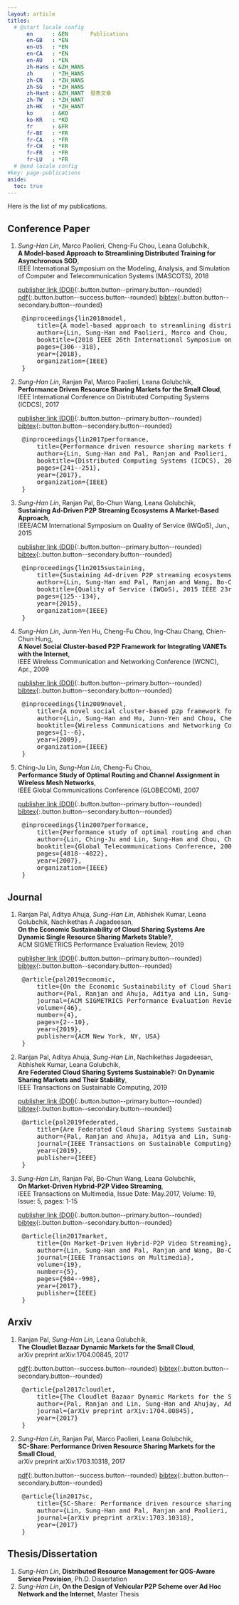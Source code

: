 ```yaml
---
layout: article
titles:
  # @start locale config
      en      : &EN       Publications
      en-GB   : *EN
      en-US   : *EN
      en-CA   : *EN
      en-AU   : *EN
      zh-Hans : &ZH_HANS
      zh      : *ZH_HANS
      zh-CN   : *ZH_HANS
      zh-SG   : *ZH_HANS
      zh-Hant : &ZH_HANT  發表文章
      zh-TW   : *ZH_HANT
      zh-HK   : *ZH_HANT
      ko      : &KO       
      ko-KR   : *KO
      fr      : &FR
      fr-BE   : *FR
      fr-CA   : *FR
      fr-CH   : *FR
      fr-FR   : *FR
      fr-LU   : *FR
  # @end locale config
#key: page-publications
aside:
  toc: true
---
```


Here is the list of my publications.

## Conference Paper
1. _Sung-Han Lin_, Marco Paolieri, Cheng-Fu Chou, Leana Golubchik, <br/>__A Model-based Approach to Streamlining Distributed Training for Asynchronous SGD__,<br/> IEEE International Symposium on the Modeling, Analysis, and Simulation of Computer and Telecommunication Systems (MASCOTS), 2018

    [publisher link (DOI)](https://ieeexplore.ieee.org/abstract/document/8526895){:.button.button--primary.button--rounded} [pdf](http://www.mscs.mu.edu/~mascots/Papers/34.pdf){:.button.button--success.button--rounded} [bibtex](#paper5){:.button.button--secondary.button--rounded}
    <pre class="expando" id="paper5">
    @inproceedings{lin2018model,
        title={A model-based approach to streamlining distributed training for asynchronous SGD},
        author={Lin, Sung-Han and Paolieri, Marco and Chou, Cheng-Fu and Golubchik, Leana},
        booktitle={2018 IEEE 26th International Symposium on Modeling, Analysis, and Simulation of Computer and Telecommunication Systems (MASCOTS)},
        pages={306--318},
        year={2018},
        organization={IEEE}
    }</pre> 
      
1. _Sung-Han Lin_, Ranjan Pal, Marco Paolieri, Leana Golubchik, <br/>__Performance Driven Resource Sharing Markets for the Small Cloud__,<br/> IEEE International Conference on Distributed Computing Systems (ICDCS), 2017

    [publisher link (DOI)](http://ieeexplore.ieee.org/document/7979971/){:.button.button--primary.button--rounded} [bibtex](#paper4){:.button.button--secondary.button--rounded}
    <pre class="expando" id="paper4">
    @inproceedings{lin2017performance,
        title={Performance driven resource sharing markets for the small cloud},
        author={Lin, Sung-Han and Pal, Ranjan and Paolieri, Marco and Golubchik, Leana},
        booktitle={Distributed Computing Systems (ICDCS), 2017 IEEE 37th International Conference on},
        pages={241--251},
        year={2017},
        organization={IEEE}
    }</pre> 
    
1. _Sung-Han Lin_, Ranjan Pal, Bo-Chun Wang, Leana Golubchik, <br/>__Sustaining Ad-Driven P2P Streaming Ecosystems A Market-Based Approach__,<br/> IEEE/ACM International Symposium on Quality of Service (IWQoS), Jun., 2015

    [publisher link (DOI)](http://ieeexplore.ieee.org/document/7404722/){:.button.button--primary.button--rounded} [bibtex](#paper3){:.button.button--secondary.button--rounded}
    <pre class="expando" id="paper3">
    @inproceedings{lin2015sustaining,
        title={Sustaining Ad-driven P2P streaming ecosystems: A market-based approach},
        author={Lin, Sung-Han and Pal, Ranjan and Wang, Bo-Chun and Golubchik, Leana},
        booktitle={Quality of Service (IWQoS), 2015 IEEE 23rd International Symposium on},
        pages={125--134},
        year={2015},
        organization={IEEE}
    }</pre>
    
1. _Sung-Han Lin_, Junn-Yen Hu, Cheng-Fu Chou, Ing-Chau Chang, Chien-Chun Hung,<br/> __A Novel Social Cluster-based P2P Framework for Integrating VANETs with the Internet__,<br/> IEEE Wireless Communication and Networking Conference (WCNC), Apr., 2009
    
    [publisher link (DOI)](http://ieeexplore.ieee.org/document/4917531/){:.button.button--primary.button--rounded} [bibtex](#paper2){:.button.button--secondary.button--rounded}
    <pre class="expando" id="paper2">
    @inproceedings{lin2009novel,
        title={A novel social cluster-based p2p framework for integrating vanets with the internet},
        author={Lin, Sung-Han and Hu, Junn-Yen and Chou, Cheng-Fu and Chang, Chau and Hung, Chien-Chun},
        booktitle={Wireless Communications and Networking Conference, 2009. WCNC 2009. IEEE},
        pages={1--6},
        year={2009},
        organization={IEEE}
    }</pre>
    
1. Ching-Ju Lin, _Sung-Han Lin_, Cheng-Fu Chou,<br/> __Performance Study of Optimal Routing and Channel Assignment in Wireless Mesh Networks__,<br/> IEEE Global Communications Conference (GLOBECOM), 2007
    
    [publisher link (DOI)](http://ieeexplore.ieee.org/document/4411824/){:.button.button--primary.button--rounded} [bibtex](#paper1){:.button.button--secondary.button--rounded}
    <pre class="expando" id="paper1">
    @inproceedings{lin2007performance,
        title={Performance study of optimal routing and channel assignment in wireless mesh networks},
        author={Lin, Ching-Ju and Lin, Sung-Han and Chou, Cheng-Fu},
        booktitle={Global Telecommunications Conference, 2007. GLOBECOM'07. IEEE},
        pages={4818--4822},
        year={2007},
        organization={IEEE}
    }</pre>

## Journal
1. Ranjan Pal, Aditya Ahuja, _Sung-Han Lin_, Abhishek Kumar, Leana Golubchik, Nachikethas A Jagadeesan, <br/>__On the Economic Sustainability of Cloud Sharing Systems Are Dynamic Single Resource Sharing Markets Stable?__, <br/> ACM SIGMETRICS Performance Evaluation Review, 2019

    [publisher link (DOI)](https://dl.acm.org/doi/abs/10.1145/3372315.3372317){:.button.button--primary.button--rounded} [bibtex](#journal3){:.button.button--secondary.button--rounded}
    <pre class="expando" id="journal3">
    @article{pal2019economic,
        title={On the Economic Sustainability of Cloud Sharing Systems Are Dynamic Single Resource Sharing Markets Stable?},
        author={Pal, Ranjan and Ahuja, Aditya and Lin, Sung-Han and Kumar, Abhishek and Golubchik, Leana and Jagadeesan, Nachikethas A},
        journal={ACM SIGMETRICS Performance Evaluation Review},
        volume={46},
        number={4},
        pages={2--10},
        year={2019},
        publisher={ACM New York, NY, USA}
    }</pre> 

1. Ranjan Pal, Aditya Ahuja, _Sung-Han Lin_, Nachikethas Jagadeesan, Abhishek Kumar, Leana Golubchik, <br/>__Are Federated Cloud Sharing Systems Sustainable?: On Dynamic Sharing Markets and Their Stability__, <br/> IEEE Transactions on Sustainable Computing, 2019

    [publisher link (DOI)](https://ieeexplore.ieee.org/abstract/document/8910459){:.button.button--primary.button--rounded} [bibtex](#journal2){:.button.button--secondary.button--rounded}
    <pre class="expando" id="journal2">
    @article{pal2019federated,
        title={Are Federated Cloud Sharing Systems Sustainable?: On Dynamic Sharing Markets and Their Stability},
        author={Pal, Ranjan and Ahuja, Aditya and Lin, Sung-Han and Jagadeesan, Nachikethas and Kumar, Abhishek and Golubchik, Leana},
        journal={IEEE Transactions on Sustainable Computing},
        year={2019},
        publisher={IEEE}
    }</pre> 

1. _Sung-Han Lin_, Ranjan Pal, Bo-Chun Wang, Leana Golubchik,<br/> __On Market-Driven Hybrid-P2P Video Streaming__,<br/> IEEE Transactions on Multimedia, Issue Date: May.2017, Volume: 19, Issue: 5, pages: 1-15
    
    [publisher link (DOI)](http://ieeexplore.ieee.org/abstract/document/7797208/){:.button.button--primary.button--rounded} [bibtex](#journal1){:.button.button--secondary.button--rounded}
    <pre class="expando" id="journal1">
    @article{lin2017market,
        title={On Market-Driven Hybrid-P2P Video Streaming},
        author={Lin, Sung-Han and Pal, Ranjan and Wang, Bo-Chun and Golubchik, Leana},
        journal={IEEE Transactions on Multimedia},
        volume={19},
        number={5},
        pages={984--998},
        year={2017},
        publisher={IEEE}
    }</pre>

## Arxiv
1. Ranjan Pal, _Sung-Han Lin_, Leana Golubchik,<br/> __The Cloudlet Bazaar Dynamic Markets for the Small Cloud__,<br/> arXiv preprint arXiv:1704.00845, 2017
    
    [pdf](https://arxiv.org/pdf/1704.00845){:.button.button--success.button--rounded} [bibtex](#arxiv2){:.button.button--secondary.button--rounded}
    <pre class="expando" id="arxiv2">
    @article{pal2017cloudlet,
        title={The Cloudlet Bazaar Dynamic Markets for the Small Cloud},
        author={Pal, Ranjan and Lin, Sung-Han and Ahujay, Aditya and Golubchik, Leana},
        journal={arXiv preprint arXiv:1704.00845},
        year={2017}
    }</pre>
    
1. _Sung-Han Lin_, Ranjan Pal, Marco Paolieri, Leana Golubchik,<br/> __SC-Share: Performance Driven Resource Sharing Markets for the Small Cloud__,<br/> arXiv preprint arXiv:1703.10318, 2017
    
    [pdf](https://arxiv.org/pdf/1703.10318){:.button.button--success.button--rounded} [bibtex](#arxiv1){:.button.button--secondary.button--rounded}
    <pre class="expando" id="arxiv1">
    @article{lin2017sc,
        title={SC-Share: Performance driven resource sharing markets for the small cloud},
        author={Lin, Sung-Han and Pal, Ranjan and Paolieri, Marco and Golubchik, Leana},
        journal={arXiv preprint arXiv:1703.10318},
        year={2017}
    }</pre>

## Thesis/Dissertation
1. _Sung-Han Lin_, __Distributed Resource Management for QOS-Aware Service Provision__, Ph.D. Dissertation
1. _Sung-Han Lin_, __On the Design of Vehicular P2P Scheme over Ad Hoc Network and the Internet__, Master Thesis
